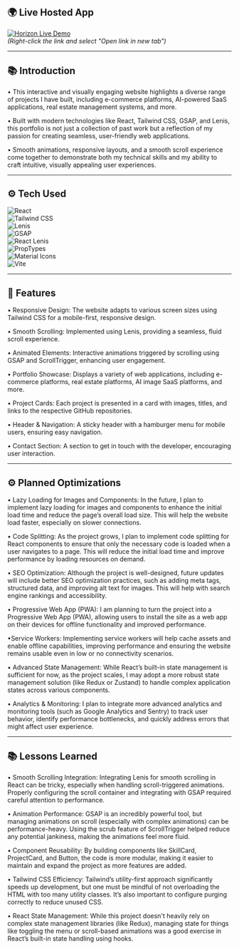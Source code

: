 ## 🌍 Live Hosted App

[![Horizon Live Demo](https://img.shields.io/badge/Live%20Demo-Visit%20Now-brightgreen?style=for-the-badge)](https://praveensharrma.netlify.app)  
*(Right-click the link and select "Open link in new tab")*

---

## 📚 Introduction
• This interactive and visually engaging website highlights a diverse range of projects I have built, including e-commerce platforms, AI-powered SaaS applications, real estate management systems, and more.

• Built with modern technologies like React, Tailwind CSS, GSAP, and Lenis, this portfolio is not just a collection of past work but a reflection of my passion for creating seamless, user-friendly web applications. 

• Smooth animations, responsive layouts, and a smooth scroll experience come together to demonstrate both my technical skills and my ability to craft intuitive, visually appealing user experiences.

---

## ⚙️ Tech Used

![React](https://img.shields.io/badge/React-61DAFB?style=for-the-badge&logo=react&logoColor=black)  
![Tailwind CSS](https://img.shields.io/badge/Tailwind%20CSS-38B2AC?style=for-the-badge&logo=tailwind-css&logoColor=white)  
![Lenis](https://img.shields.io/badge/Lenis-000000?style=for-the-badge&logo=github&logoColor=white)  
![GSAP](https://img.shields.io/badge/GSAP-88C0D0?style=for-the-badge&logo=gsap&logoColor=black)  
![React Lenis](https://img.shields.io/badge/React%20Lenis-000000?style=for-the-badge&logo=react&logoColor=white)  
![PropTypes](https://img.shields.io/badge/PropTypes-61DAFB?style=for-the-badge&logo=react&logoColor=black)  
![Material Icons](https://img.shields.io/badge/Material%20Icons-000000?style=for-the-badge&logo=material-design&logoColor=white)  
![Vite](https://img.shields.io/badge/Vite-646CFF?style=for-the-badge&logo=vite&logoColor=white)



---

## 🔋 Features
• Responsive Design:
The website adapts to various screen sizes using Tailwind CSS for a mobile-first, responsive design.

• Smooth Scrolling:
Implemented using Lenis, providing a seamless, fluid scroll experience.

• Animated Elements:
Interactive animations triggered by scrolling using GSAP and ScrollTrigger, enhancing user engagement.

• Portfolio Showcase:
Displays a variety of web applications, including e-commerce platforms, real estate platforms, AI image SaaS platforms, and more.

• Project Cards:
Each project is presented in a card with images, titles, and links to the respective GitHub repositories.

• Header & Navigation:
A sticky header with a hamburger menu for mobile users, ensuring easy navigation.

• Contact Section:
A section to get in touch with the developer, encouraging user interaction.

---

## ⚙️ Planned Optimizations
• Lazy Loading for Images and Components:
In the future, I plan to implement lazy loading for images and components to enhance the initial load time and reduce the page’s overall load size. This will help the website load faster, especially on slower connections.

• Code Splitting:
As the project grows, I plan to implement code splitting for React components to ensure that only the necessary code is loaded when a user navigates to a page. This will reduce the initial load time and improve performance by loading resources on demand.

• SEO Optimization:
Although the project is well-designed, future updates will include better SEO optimization practices, such as adding meta tags, structured data, and improving alt text for images. This will help with search engine rankings and accessibility.

• Progressive Web App (PWA):
I am planning to turn the project into a Progressive Web App (PWA), allowing users to install the site as a web app on their devices for offline functionality and improved performance.

•Service Workers:
Implementing service workers will help cache assets and enable offline capabilities, improving performance and ensuring the website remains usable even in low or no connectivity scenarios.

• Advanced State Management:
While React’s built-in state management is sufficient for now, as the project scales, I may adopt a more robust state management solution (like Redux or Zustand) to handle complex application states across various components.

• Analytics & Monitoring:
I plan to integrate more advanced analytics and monitoring tools (such as Google Analytics and Sentry) to track user behavior, identify performance bottlenecks, and quickly address errors that might affect user experience.

---

## 📚 Lessons Learned
• Smooth Scrolling Integration:
Integrating Lenis for smooth scrolling in React can be tricky, especially when handling scroll-triggered animations. Properly configuring the scroll container and integrating with GSAP required careful attention to performance.

• Animation Performance:
GSAP is an incredibly powerful tool, but managing animations on scroll (especially with complex animations) can be performance-heavy. Using the scrub feature of ScrollTrigger helped reduce any potential jankiness, making the animations feel more fluid.

• Component Reusability:
By building components like SkillCard, ProjectCard, and Button, the code is more modular, making it easier to maintain and expand the project as more features are added.

• Tailwind CSS Efficiency:
Tailwind’s utility-first approach significantly speeds up development, but one must be mindful of not overloading the HTML with too many utility classes. It’s also important to configure purging correctly to reduce unused CSS.

• React State Management:
While this project doesn't heavily rely on complex state management libraries (like Redux), managing state for things like toggling the menu or scroll-based animations was a good exercise in React’s built-in state handling using hooks.
